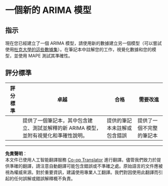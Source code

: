 <!--
CO_OP_TRANSLATOR_METADATA:
{
  "original_hash": "1c814013e10866dfd92cdb32caaae3ac",
  "translation_date": "2025-09-03T16:51:54+00:00",
  "source_file": "7-TimeSeries/2-ARIMA/assignment.md",
  "language_code": "hk"
}
-->
# 一個新的 ARIMA 模型

## 指示

現在您已經建立了一個 ARIMA 模型，請使用新的數據建立另一個模型（可以嘗試使用[杜克大學的這些數據集](http://www2.stat.duke.edu/~mw/ts_data_sets.html)）。在筆記本中註解您的工作，視覺化數據和您的模型，並使用 MAPE 測試其準確性。

## 評分標準

| 評分標準 | 卓越                                                                                                           | 合格                                                 | 需要改進                   |
| -------- | ------------------------------------------------------------------------------------------------------------------- | -------------------------------------------------------- | ----------------------------------- |
|          | 提供了一個筆記本，其中包含建立、測試並解釋的新 ARIMA 模型，並附有視覺化和準確性說明。 | 提供的筆記本未註解或包含錯誤 | 提供了一個不完整的筆記本 |

---

**免責聲明**：  
本文件已使用人工智能翻譯服務 [Co-op Translator](https://github.com/Azure/co-op-translator) 進行翻譯。儘管我們致力於提供準確的翻譯，請注意自動翻譯可能包含錯誤或不準確之處。原始語言的文件應被視為權威來源。對於重要資訊，建議使用專業人工翻譯。我們對因使用此翻譯而引起的任何誤解或錯誤解釋概不負責。